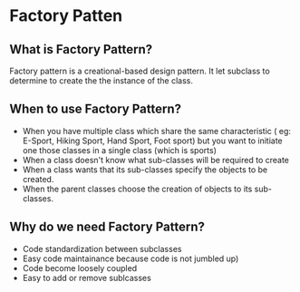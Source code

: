 # Factory Patten

## What is Factory Pattern?
Factory pattern is a creational-based design pattern. It let subclass to determine to create the the instance of the class.

## When to use Factory Pattern?
* When you have multiple class which share the same characteristic ( eg: E-Sport, Hiking Sport, Hand Sport, Foot sport) but you want to initiate one those classes in a single class (which is sports)
* When a class doesn't know what sub-classes will be required to create
* When a class wants that its sub-classes specify the objects to be created.
* When the parent classes choose the creation of objects to its sub-classes.

## Why do we need Factory Pattern?
* Code standardization between subclasses
* Easy code maintainance because code is not jumbled up)
* Code become loosely coupled
* Easy to add or remove sublcasses


